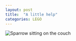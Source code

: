 ```yaml
---
layout: post
title:  "A little help"
categories: LEGO 
---
```




![Sparrow sitting on the couch](/tanyaselvog.github.io/assets/pattern_moc.jpeg)